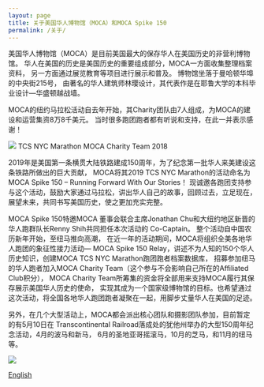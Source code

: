 ```yaml
---
layout: page
title: 关于美国华人博物馆（MOCA）和MOCA Spike 150
permalink: /关于/
---
```

美国华人博物馆（MOCA）是目前美国最大的保存华人在美国历史的非营利博物馆。
华人在美国的历史是美国历史的重要组成部分，MOCA一方面收集整理档案资料，
另一方面通过展览教育等项目进行展示和普及。
博物馆坐落于曼哈顿华埠的中央街215号，
由著名的华人建筑师林璎设计，其代表作是在耶鲁大学的本科毕业设计—华盛顿越战墙。

MOCA的纽约马拉松活动自去年开始，其Charity团队由7人组成，为MOCA的建设和运营集资8万8千美元。
当时很多跑团跑者都有听说和支持，在此一并表示感谢！

![](https://mocaspike150home.files.wordpress.com/2019/02/moca2018team.jpg)
TCS NYC Marathon MOCA Charity Team 2018

2019年是美国第一条横贯大陆铁路建成150周年，为了纪念第一批华人来美建设这条铁路所做出的巨大贡献，
MOCA将其2019 TCS NYC Marathon的活动命名为MOCA Spike 150 – Running Forward With Our Stories！
现诚邀各跑团支持参与这个活动，鼓励大家通过马拉松，讲出华人自己的故事，回顾过去，立足现在，
展望未来，共同书写美国历史，使之更加充实完整。


MOCA Spike 150特邀MOCA 董事会联合主席Jonathan Chu和大纽约地区新晋的华人跑群队长Renny Shih共同担任本次活动的 Co-Captain。
整个活动自中国农历新年开始，至纽马推向高潮， 在近一年的活动期间，MOCA将组织全美各地华人跑团的象征性接力活动—
MOCA Spike 150 Relay，讲述不为人知的150个华人历史知识，创建MOCA TCS NYC Marathon跑团跑者档案数据库，
招募参加纽马的华人跑者加入MOCA Charity Team（这个参与不会影响自己所在的Affiliated Club积分），
MOCA Charity Team所筹集的资金将全部用来支持MOCA履行其保存展示美国华人历史的使命，
实现其成为一个国家级博物馆的目标。也希望通过这次活动，将全国各地华人跑团跑者凝聚在一起，用脚步丈量华人在美国的足迹。

另外，在几个大型活动上，MOCA都会派出核心团队和摄影团队参加，目前暂定的有5月10日在
Transcontinental Railroad落成处的犹他州举办的大型150周年纪念活动，4月的波马和新马，
6月的圣地亚哥摇滚马，10月的芝马，和11月的纽马等。

![](https://mocaspike150home.files.wordpress.com/2019/02/moca-spike-150-banner.png)

[English](https://mocaspike150.github.io/about/)
